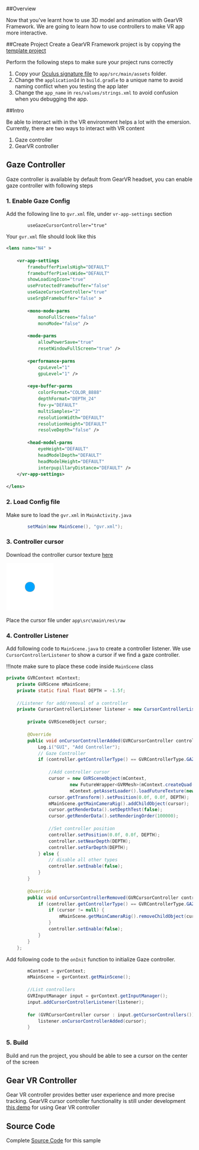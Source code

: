 ##Overview

Now that you've learnt how to use 3D model and animation with GearVR Framework. We are going to learn how to use controllers to make VR app more interactive.

##Create Project
Create a GearVR Framework project is by copying the [template project](https://github.com/nitosan/GearVRf-template) 

Perform the following steps to make sure your project runs correctly

1. Copy your [Oculus signature file](https://developer.oculus.com/osig/) to `app/src/main/assets` folder.
1. Change the `applicationId` in `build.gradle` to a unique name to avoid naming conflict when you testing the app later
1. Change the `app_name` in `res/values/strings.xml` to avoid confusion when you debugging the app.

##Intro

Be able to interact with in the VR environment helps a lot with the emersion. Currently, there are two ways to interact with VR content

1. Gaze controller
2. GearVR controller

## Gaze Controller
Gaze controller is available by default from GearVR headset, you can enable gaze controller with following steps

### 1. Enable Gaze Config 
Add the following line to `gvr.xml` file, under `vr-app-settings` section
```
        useGazeCursorController="true"
```

Your `gvr.xml` file should look like this
```xml
<lens name="N4" >

    <vr-app-settings
        framebufferPixelsHigh="DEFAULT"
        framebufferPixelsWide="DEFAULT"
        showLoadingIcon="true"
        useProtectedFramebuffer="false"
        useGazeCursorController="true"
        useSrgbFramebuffer="false" >

        <mono-mode-parms
            monoFullScreen="false"
            monoMode="false" />

        <mode-parms
            allowPowerSave="true"
            resetWindowFullScreen="true" />

        <performance-parms
            cpuLevel="1"
            gpuLevel="1" />

        <eye-buffer-parms
            colorFormat="COLOR_8888"
            depthFormat="DEPTH_24"
            fov-y="DEFAULT"
            multiSamples="2"
            resolutionWidth="DEFAULT"
            resolutionHeight="DEFAULT"
            resolveDepth="false" />

        <head-model-parms
            eyeHeight="DEFAULT"
            headModelDepth="DEFAULT"
            headModelHeight="DEFAULT"
            interpupillaryDistance="DEFAULT" />
    </vr-app-settings>

</lens>
```
### 2. Load Config file
Make sure to load the `gvr.xml` in `MainActivity.java`
```java
        setMain(new MainScene(), "gvr.xml");
```

### 3. Controller cursor
Download the controller cursor texture [here](/images/cursor.png)

![](/images/cursor.png)

Place the cursor file under `app\src\main\res\raw`

### 4. Controller Listener

Add following code to `MainScene.java` to create a controller listener. We use `CursorControllerListener` to show a cursor if we find a gaze controller.

!!!note
    make sure to place these code inside `MainScene` class

```java
private GVRContext mContext;
    private GVRScene mMainScene;
    private static final float DEPTH = -1.5f;

    //Listener for add/removal of a controller
    private CursorControllerListener listener = new CursorControllerListener() {

        private GVRSceneObject cursor;

        @Override
        public void onCursorControllerAdded(GVRCursorController controller) {
            Log.i("GUI", "Add Controller");
            // Gaze Controller
            if (controller.getControllerType() == GVRControllerType.GAZE) {

                //Add controller cursor
                cursor = new GVRSceneObject(mContext,
                        new FutureWrapper<GVRMesh>(mContext.createQuad(0.1f, 0.1f)),
                        mContext.getAssetLoader().loadFutureTexture(new GVRAndroidResource(mContext, R.raw.cursor)));
                cursor.getTransform().setPosition(0.0f, 0.0f, DEPTH);
                mMainScene.getMainCameraRig().addChildObject(cursor);
                cursor.getRenderData().setDepthTest(false);
                cursor.getRenderData().setRenderingOrder(100000);

                //Set controller position
                controller.setPosition(0.0f, 0.0f, DEPTH);
                controller.setNearDepth(DEPTH);
                controller.setFarDepth(DEPTH);
            } else {
                // disable all other types
                controller.setEnable(false);
            }
        }

        @Override
        public void onCursorControllerRemoved(GVRCursorController controller) {
            if (controller.getControllerType() == GVRControllerType.GAZE) {
                if (cursor != null) {
                    mMainScene.getMainCameraRig().removeChildObject(cursor);
                }
                controller.setEnable(false);
            }
        }
    };
```

Add following code to the `onInit` function to initialize Gaze controller.
```java
        mContext = gvrContext;
        mMainScene = gvrContext.getMainScene();

        //List controllers
        GVRInputManager input = gvrContext.getInputManager();
        input.addCursorControllerListener(listener);

        for (GVRCursorController cursor : input.getCursorControllers()) {
            listener.onCursorControllerAdded(cursor);
        }
```

### 5. Build
Build and run the project, you should be able to see a cursor on the center of the screen

## Gear VR Controller
Gear VR controller provides better user experience and more precise tracking. GearVR cursor controller functionality is still under development [this demo](https://github.com/gearvrf/GearVRf-Demos/tree/master/gvr-controller) for using Gear VR controller


## Source Code
Complete [Source Code](https://github.com/gearvrf/GearVRf-Demos) for this sample
